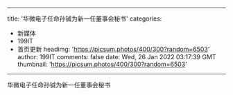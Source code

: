 
---
title: '华微电子任命孙铖为新一任董事会秘书'
categories: 
 - 新媒体
 - 199IT
 - 首页更新
headimg: 'https://picsum.photos/400/300?random=6503'
author: 199IT
comments: false
date: Wed, 26 Jan 2022 03:17:39 GMT
thumbnail: 'https://picsum.photos/400/300?random=6503'
---

<div>   
华微电子任命孙铖为新一任董事会秘书  
</div>
            